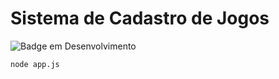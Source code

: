# Sistema de Cadastro de Jogos

![Badge em Desenvolvimento](http://img.shields.io/static/v1?label=STATUS&message=EM%20DESENVOLVIMENTO&color=GREEN&style=for-the-badge)

```
node app.js
```

